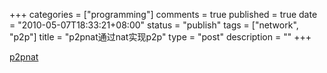 +++
categories = ["programming"]
comments = true
published = true
date = "2010-05-07T18:33:21+08:00"
status = "publish"
tags = ["network", "p2p"]
title = "p2pnat通过nat实现p2p"
type = "post"
description = ""
+++


[p2pnat](http://www.bford.info/pub/net/p2pnat/)
<!--more-->